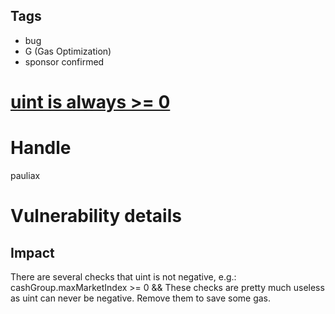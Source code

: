 ## Tags

- bug
- G (Gas Optimization)
- sponsor confirmed

# [uint is always >= 0](https://github.com/code-423n4/2021-08-notional-findings/issues/53) 

# Handle

pauliax


# Vulnerability details

## Impact
There are several checks that uint is not negative, e.g.:
  cashGroup.maxMarketIndex >= 0 &&
These checks are pretty much useless as uint can never be negative. Remove them to save some gas.


